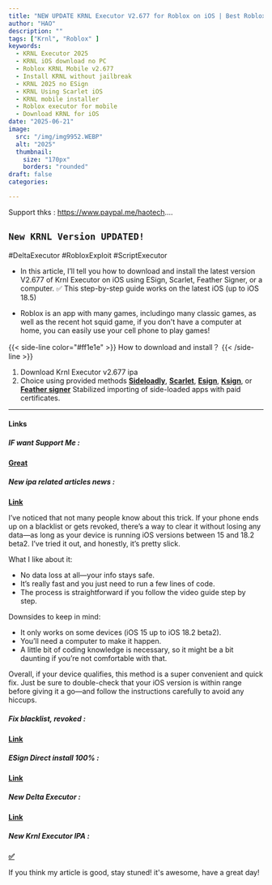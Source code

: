 ```yaml
---
title: "NEW UPDATE KRNL Executor V2.677 for Roblox on iOS | Best Roblox Executor on iPhone&iPad"
author: "HAO"
description: ""
tags: ["Krnl", "Roblox" ]
keywords:
  - KRNL Executor 2025
  - KRNL iOS download no PC
  - Roblox KRNL Mobile v2.677
  - Install KRNL without jailbreak
  - KRNL 2025 no ESign
  - KRNL Using Scarlet iOS
  - KRNL mobile installer
  - Roblox executor for mobile
  - Download KRNL for iOS
date: "2025-06-21"
image:
  src: "/img/img9952.WEBP"
  alt: "2025"
  thumbnail:
    size: "170px"
    borders: "rounded"
draft: false
categories:

---
```


Support thks : https://www.paypal.me/haotech....
<!--more-->

## **`New KRNL Version UPDATED!`**

#DeltaExecutor #RobloxExploit #ScriptExecutor  
- In this article, I’ll tell you how to download and install the latest version V2.677 of Krnl Executor on iOS using ESign, Scarlet, Feather Signer, or a computer. ✅ This step-by-step guide works on the latest iOS (up to iOS 18.5)

- Roblox is an app with many games, includingo many classic games, as well as the recent hot squid game, if you don't have a computer at home, you can easily use your cell phone to play games!

{{< side-line color="#ff1e1e" >}}
How to download and install？
{{< /side-line >}}

1. Download Krnl Executor v2.677 ipa
2. Choice using provided methods **[Sideloadly](https://sideloadly.io/)**, **[Scarlet](https://haee.dpdns.org/post/scarlet-fix-250424/)**, **[Esign](https://haee.dpdns.org/post/esign-250530/)**, **[Ksign](https://haee.dpdns.org/post/ksign_250524/)**, or **[Feather signer](https://haee.dpdns.org/post/feather250309/)** Stabilized importing of side-loaded apps with paid certificates.

---

#### **Links**

##### **<font style="background: "> IF want Support Me :</font>** 
**[Great](https://www.paypal.me/haotech)**

##### **<font style="background: "> New ipa related articles news : </font>** 
**[Link](https://www.patreon.com/hao8?utm_medium=unknown&utm_source=join_link&utm_campaign=creatorshare_creator&utm_content=copyLink)**

I’ve noticed that not many people know about this trick. If your phone ends up on a blacklist or gets revoked, there’s a way to clear it without losing any data—as long as your device is running iOS versions between 15 and 18.2 beta2. I’ve tried it out, and honestly, it’s pretty slick.

What I like about it:

- No data loss at all—your info stays safe.
- It’s really fast and you just need to run a few lines of code.
- The process is straightforward if you follow the video guide step by step.

Downsides to keep in mind:

- It only works on some devices (iOS 15 up to iOS 18.2 beta2).
- You’ll need a computer to make it happen.
- A little bit of coding knowledge is necessary, so it might be a bit daunting if you’re not comfortable with that.

Overall, if your device qualifies, this method is a super convenient and quick fix. Just be sure to double-check that your iOS version is within range before giving it a go—and follow the instructions carefully to avoid any hiccups.

##### **<font style="background:  "> Fix blacklist, revoked :</font>** 
**[Link](https://haee.dpdns.org/post/fixverify-250318/)**

##### **<font style="background:  "> ESign Direct install 100% :</font>** 
**[Link](https://haee.dpdns.org/post/esign250608/)**

##### **<font style="background:  "> New Delta Executor :</font>** 
**[Link](https://haee.dpdns.org/post/roblox250619/)**

##### **<font style="background:  "> New Krnl Executor IPA :</font>** 
**[✅](https://youtube.com/shorts/ELq9RvvHrfk?feature=share)**

If you think my article is good, stay stuned! it's awesome, have a great day!